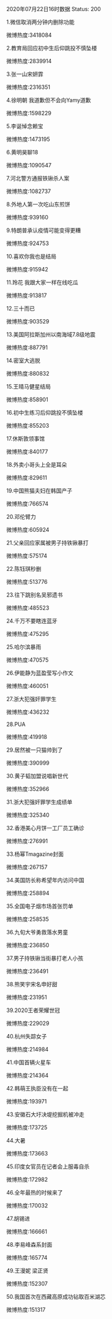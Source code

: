 2020年07月22日16时数据
Status: 200

1.微信取消两分钟内删除功能

微博热度:3418084

2.教育局回应初中生后仰跳投不慎坠楼

微博热度:2839914

3.张一山宋妍霏

微博热度:2316351

4.徐明朝 我道歉但不会向Yamy道歉

微博热度:1598229

5.李诞悼念赖宝

微博热度:1473195

6.黄明昊聊18

微博热度:1090547

7.河北警方通报铁锹杀人案

微博热度:1082737

8.外地人第一次吃山东煎饼

微博热度:939160

9.特朗普承认疫情可能变得更糟

微博热度:924753

10.喜欢你我也是结局

微博热度:915942

11.玲花 我跟大家一样在线吃瓜

微博热度:913817

12.三十而已

微博热度:903529

13.美国阿拉斯加州以南海域7.8级地震

微博热度:887791

14.密室大逃脱

微博热度:880832

15.王晴马健星结局

微博热度:858901

16.初中生练习后仰跳投不慎坠楼

微博热度:855203

17.休斯敦领事馆

微博热度:840177

18.外卖小哥头上全是耳朵

微博热度:829611

19.中国熊猫夫妇在韩国产子

微博热度:766574

20.邓伦臂力

微博热度:605924

21.父亲回应家属被男子持铁锹暴打

微博热度:575174

22.陈钰琪秒删

微博热度:513776

23.往下跳别名吴邪遗书

微博热度:485523

24.千万不要瞎连蓝牙

微博热度:475295

25.哈尔滨暴雨

微博热度:470575

26.伊能静为蓝盈莹写小作文

微博热度:460051

27.浙大犯强奸罪学生

微博热度:436232

28.PUA

微博热度:419918

29.居然被一只猫帅到了

微博热度:390999

30.黄子韬加盟说唱新世代

微博热度:352966

31.浙大犯强奸罪学生成绩单

微博热度:325340

32.香港美心月饼一工厂员工确诊

微博热度:276991

33.杨幂Tmagazine封面

微博热度:267157

34.美国防长称希望年内访问中国

微博热度:258894

35.全国电子烟市场首张罚单

微博热度:258535

36.九旬大爷勇救落水男童

微博热度:236850

37.男子持铁锹当街暴打老人小孩

微博热度:236491

38.熊笑宇宋名申好甜

微博热度:231951

39.2020王者荣耀世冠

微博热度:229029

40.杭州失踪女子

微博热度:214984

41.中国首辆火星车

微博热度:214364

42.韩萌王执臣没有在一起

微博热度:193971

43.安徽石大圩决堤挖掘机被冲走

微博热度:173725

44.大暑

微博热度:173663

45.印度女官员在记者会上服毒自杀

微博热度:172982

46.全年最热的时候来了

微博热度:170032

47.胡锡进

微博热度:166661

48.李易峰森系封面

微博热度:165774

49.王漫妮 梁正贤

微博热度:152307

50.我国首次在西藏高原成功钻取百米湖芯

微博热度:151317

